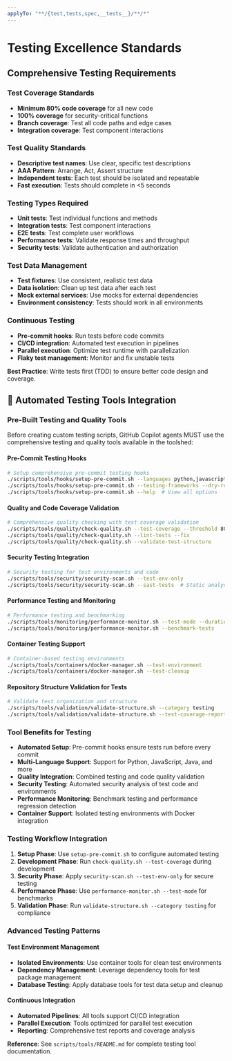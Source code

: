 ```yaml
---
applyTo: "**/{test,tests,spec,__tests__}/**/*"
---
```


# Testing Excellence Standards

## Comprehensive Testing Requirements

### Test Coverage Standards
- **Minimum 80% code coverage** for all new code
- **100% coverage** for security-critical functions
- **Branch coverage**: Test all code paths and edge cases
- **Integration coverage**: Test component interactions

### Test Quality Standards
- **Descriptive test names**: Use clear, specific test descriptions
- **AAA Pattern**: Arrange, Act, Assert structure
- **Independent tests**: Each test should be isolated and repeatable
- **Fast execution**: Tests should complete in <5 seconds

### Testing Types Required
- **Unit tests**: Test individual functions and methods
- **Integration tests**: Test component interactions
- **E2E tests**: Test complete user workflows
- **Performance tests**: Validate response times and throughput
- **Security tests**: Validate authentication and authorization

### Test Data Management
- **Test fixtures**: Use consistent, realistic test data
- **Data isolation**: Clean up test data after each test
- **Mock external services**: Use mocks for external dependencies
- **Environment consistency**: Tests should work in all environments

### Continuous Testing
- **Pre-commit hooks**: Run tests before code commits
- **CI/CD integration**: Automated test execution in pipelines
- **Parallel execution**: Optimize test runtime with parallelization
- **Flaky test management**: Monitor and fix unstable tests

**Best Practice**: Write tests first (TDD) to ensure better code design and coverage.

## 🧰 Automated Testing Tools Integration

### Pre-Built Testing and Quality Tools

Before creating custom testing scripts, GitHub Copilot agents MUST use the
comprehensive testing and quality tools available in the toolshed:

#### Pre-Commit Testing Hooks

```bash
# Setup comprehensive pre-commit testing hooks
./scripts/tools/hooks/setup-pre-commit.sh --languages python,javascript,java
./scripts/tools/hooks/setup-pre-commit.sh --testing-frameworks --dry-run
./scripts/tools/hooks/setup-pre-commit.sh --help  # View all options
```

#### Quality and Code Coverage Validation

```bash
# Comprehensive quality checking with test coverage validation
./scripts/tools/quality/check-quality.sh --test-coverage --threshold 80
./scripts/tools/quality/check-quality.sh --lint-tests --fix
./scripts/tools/quality/check-quality.sh --validate-test-structure
```

#### Security Testing Integration

```bash
# Security testing for test environments and code
./scripts/tools/security/security-scan.sh --test-env-only
./scripts/tools/security/security-scan.sh --sast-tests  # Static analysis of test code
```

#### Performance Testing and Monitoring

```bash
# Performance testing and benchmarking
./scripts/tools/monitoring/performance-monitor.sh --test-mode --duration 120
./scripts/tools/monitoring/performance-monitor.sh --benchmark-tests
```

#### Container Testing Support

```bash
# Container-based testing environments
./scripts/tools/containers/docker-manager.sh --test-environment
./scripts/tools/containers/docker-manager.sh --test-cleanup
```

#### Repository Structure Validation for Tests

```bash
# Validate test organization and structure
./scripts/tools/validation/validate-structure.sh --category testing
./scripts/tools/validation/validate-structure.sh --test-coverage-report
```

### Tool Benefits for Testing

- **Automated Setup**: Pre-commit hooks ensure tests run before every commit
- **Multi-Language Support**: Support for Python, JavaScript, Java, and more
- **Quality Integration**: Combined testing and code quality validation
- **Security Testing**: Automated security analysis of test code and environments
- **Performance Monitoring**: Benchmark testing and performance regression detection
- **Container Support**: Isolated testing environments with Docker integration

### Testing Workflow Integration

1. **Setup Phase**: Use `setup-pre-commit.sh` to configure automated testing
2. **Development Phase**: Run `check-quality.sh --test-coverage` during development
3. **Security Phase**: Apply `security-scan.sh --test-env-only` for secure testing
4. **Performance Phase**: Use `performance-monitor.sh --test-mode` for benchmarks
5. **Validation Phase**: Run `validate-structure.sh --category testing` for compliance

### Advanced Testing Patterns

#### Test Environment Management

- **Isolated Environments**: Use container tools for clean test environments
- **Dependency Management**: Leverage dependency tools for test package management
- **Database Testing**: Apply database tools for test data setup and cleanup

#### Continuous Integration

- **Automated Pipelines**: All tools support CI/CD integration
- **Parallel Execution**: Tools optimized for parallel test execution
- **Reporting**: Comprehensive test reports and coverage analysis

**Reference**: See `scripts/tools/README.md` for complete testing tool documentation.
